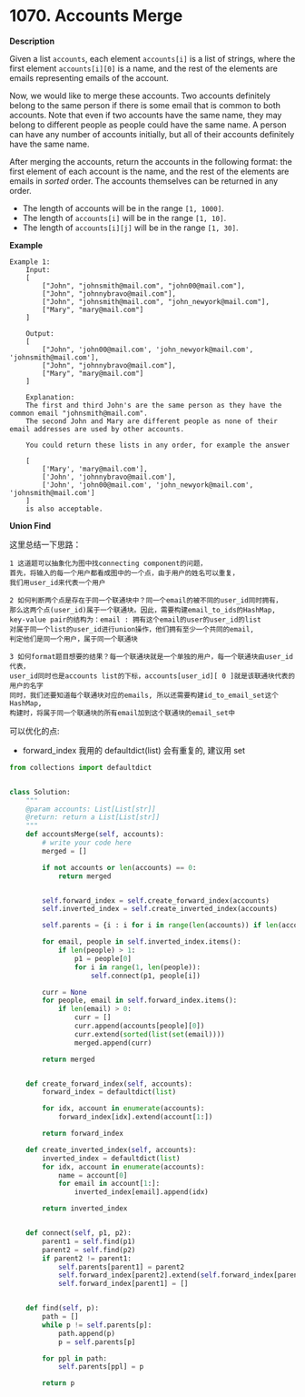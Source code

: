 # 1070. Accounts Merge

**Description**

Given a list `accounts`, each element `accounts[i]` is a list of strings, where the first element `accounts[i][0]` is a name, and the rest of the elements are emails representing emails of the account.

Now, we would like to merge these accounts. Two accounts definitely belong to the same person if there is some email that is common to both accounts. Note that even if two accounts have the same name, they may belong to different people as people could have the same name. A person can have any number of accounts initially, but all of their accounts definitely have the same name.

After merging the accounts, return the accounts in the following format: the first element of each account is the name, and the rest of the elements are emails in *sorted* order. The accounts themselves can be returned in any order.

- The length of accounts will be in the range `[1, 1000]`.
- The length of `accounts[i]` will be in the range `[1, 10]`.
- The length of `accounts[i][j]` will be in the range `[1, 30]`.

**Example**

```
Example 1:
	Input:
	[
		["John", "johnsmith@mail.com", "john00@mail.com"],
		["John", "johnnybravo@mail.com"],
		["John", "johnsmith@mail.com", "john_newyork@mail.com"],
		["Mary", "mary@mail.com"]
	]
	
	Output: 
	[
		["John", 'john00@mail.com', 'john_newyork@mail.com', 'johnsmith@mail.com'],
		["John", "johnnybravo@mail.com"],
		["Mary", "mary@mail.com"]
	]

	Explanation: 
	The first and third John's are the same person as they have the common email "johnsmith@mail.com".
	The second John and Mary are different people as none of their email addresses are used by other accounts.

	You could return these lists in any order, for example the answer
	
	[
		['Mary', 'mary@mail.com'],
		['John', 'johnnybravo@mail.com'],
		['John', 'john00@mail.com', 'john_newyork@mail.com', 'johnsmith@mail.com']
	]
	is also acceptable.
```

**Union Find**

这里总结一下思路：

```
1 这道题可以抽象化为图中找connecting component的问题，
首先，将输入的每一个用户都看成图中的一个点，由于用户的姓名可以重复，
我们用user_id来代表一个用户

2 如何判断两个点是存在于同一个联通块中？同一个email的被不同的user_id同时拥有，
那么这两个点(user_id)属于一个联通块。因此，需要构建email_to_ids的HashMap,
key-value pair的结构为：email : 拥有这个email的user的user_id的list
对属于同一个list的user_id进行union操作，他们拥有至少一个共同的email,
判定他们是同一个用户，属于同一个联通块

3 如何format题目想要的结果？每一个联通块就是一个单独的用户，每一个联通块由user_id代表，
user_id同时也是accounts list的下标，accounts[user_id][ 0 ]就是该联通块代表的用户的名字
同时，我们还要知道每个联通块对应的emails, 所以还需要构建id_to_email_set这个HashMap,
构建时，将属于同一个联通块的所有email加到这个联通块的email_set中
```

可以优化的点:

- forward_index 我用的 defaultdict(list) 会有重复的, 建议用 set

```python
from collections import defaultdict


class Solution:
    """
    @param accounts: List[List[str]]
    @return: return a List[List[str]]
    """
    def accountsMerge(self, accounts):
        # write your code here
        merged = []

        if not accounts or len(accounts) == 0:
            return merged


        self.forward_index = self.create_forward_index(accounts)
        self.inverted_index = self.create_inverted_index(accounts)

        self.parents = {i : i for i in range(len(accounts)) if len(accounts[i]) >= 1}

        for email, people in self.inverted_index.items():
            if len(people) > 1:
                p1 = people[0]
                for i in range(1, len(people)):
                    self.connect(p1, people[i])

        curr = None
        for people, email in self.forward_index.items():
            if len(email) > 0:
                curr = []
                curr.append(accounts[people][0])
                curr.extend(sorted(list(set(email))))
                merged.append(curr)

        return merged


    def create_forward_index(self, accounts):
        forward_index = defaultdict(list)

        for idx, account in enumerate(accounts):
            forward_index[idx].extend(account[1:])

        return forward_index

    def create_inverted_index(self, accounts):
        inverted_index = defaultdict(list)
        for idx, account in enumerate(accounts):
            name = account[0]
            for email in account[1:]:
                inverted_index[email].append(idx)

        return inverted_index


    def connect(self, p1, p2):
        parent1 = self.find(p1)
        parent2 = self.find(p2)
        if parent2 != parent1:
            self.parents[parent1] = parent2
            self.forward_index[parent2].extend(self.forward_index[parent1])
            self.forward_index[parent1] = []


    def find(self, p):
        path = []
        while p != self.parents[p]:
            path.append(p)
            p = self.parents[p]

        for ppl in path:
            self.parents[ppl] = p

        return p
```
